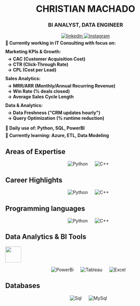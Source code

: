 

<div>
    <div align="center">
    <h1> CHRISTIAN MACHADO </h1>
    <h3> BI ANALYST, DATA ENGINEER </h3>
<a href="https://www.linkedin.com/in/christian-esteban-machado-palma-2b6b43206/" target="_blank">
<img src=https://img.shields.io/badge/linkedin-%2300acee.svg?color=405DE6&style=for-the-badge&logo=linkedin&logoColor=white alt=linkedin style="margin-bottom: 5px;" />
</a>
<a href="https://instagram.com/secpal_mp" target="_blank">
<img src=https://img.shields.io/badge/instagram-%ff5851db.svg?color=C13584&style=for-the-badge&logo=instagram&logoColor=white alt=instagram style="margin-bottom: 5px;" />
</div>
    <div>
</a>
    <div style="text-align: left;">
    <strong>
        <ul style="list-style-type: none; padding-left: 0; margin: 0;">
            <li>🏦 Currently working in IT Consulting with focus on:</li>       
            <li style="margin-top: 10px;">
                <strong>Marketing KPIs & Growth:</strong>
                <ul style="list-style-type: '→ '; padding-left: 24px; margin-top: 6px; margin-bottom: 8px;">
                    <li>CAC (Customer Acquisition Cost)</li>
                    <li>CTR (Click-Through Rate)</li>
                    <li>CPL (Cost per Lead)</li>
                </ul>
            </li>            
            <li style="margin-top: 10px;">
                <strong>Sales Analytics:</strong>
                <ul style="list-style-type: '→ '; padding-left: 24px; margin-top: 6px; margin-bottom: 8px;">
                    <li>MRR/ARR (Monthly/Annual Recurring Revenue)</li>
                    <li>Win Rate (% deals closed)</li>
                    <li>Average Sales Cycle Length</li>
                </ul>
            </li>            
            <li style="margin-top: 10px;">
                <strong>Data & Analytics:</strong>
                <ul style="list-style-type: '→ '; padding-left: 24px; margin-top: 6px; margin-bottom: 8px;">
                    <li>Data Freshness ("CRM updates hourly")</li>
                    <li>Query Optimization (% runtime reduction)</li>
                </ul>
            </li>            
            <li style="margin-top: 14px;">🤔 Daily use of: Python, SQL, PowerBI</li>
            <li style="margin-top: 6px;">🌱 Currently learning: Azure, ETL, Data Modeling</li>
        </ul>
    </strong>
</div>
     <h2>Areas of Expertise</h2>
<p align="center"> 
  &emsp;
    <img alt="Python" src="https://img.shields.io/badge/PYTHON-orange?logo=python&logoColor=white">

  </a>
  &emsp;
    <img alt="C++" src="https://img.shields.io/badge/C%2B%2B-blue?logo=c%2B%2B&logoColor=white">
  </a> 
</p>
<h2>Career Highlights</h2>

<p align="center"> 
  &emsp;
    <img alt="Python" src="https://img.shields.io/badge/PYTHON-orange?logo=python&logoColor=white">

  </a>
  &emsp;
    <img alt="C++" src="https://img.shields.io/badge/C%2B%2B-blue?logo=c%2B%2B&logoColor=white">
  </a> 
</p>
    <h2>Programming languages</h2>

<p align="center"> 
  &emsp;
    <img alt="Python" src="https://img.shields.io/badge/PYTHON-orange?logo=python&logoColor=white">

  </a>
  &emsp;
    <img alt="C++" src="https://img.shields.io/badge/C%2B%2B-blue?logo=c%2B%2B&logoColor=white">
  </a> 
</p>

<h2> Data Analytics & BI Tools</h2><picture> <img src = "https://github.com/7oSkaaa/7oSkaaa/blob/main/Images/Statistics.gif?raw=true" width = 50px>  </picture> 

<p align="center"> 
  &emsp;
    <img alt="PowerBi" src="https://img.shields.io/badge/PowerBI-yellow?logo=powerbi&logoColor=white">

  </a>
  &emsp;
    <img alt="Tableau" src="https://img.shields.io/badge/Tableau-blue?logo=Tableau&logoColor=white">
  </a> 
  &emsp;
    <img alt="Excel" src="https://img.shields.io/badge/Excel-green?logo=Excel&logoColor=white">
  </a>
</p>
    <h2>Databases</h2>

<p align="center"> 
  &emsp;
    <img alt="Sql" src="https://img.shields.io/badge/SQL-blue?logo=postgresql&logoColor=white">

  </a>
  &emsp;
    <img alt="MySql" src="https://img.shields.io/badge/MySQL-orange?logo=Mysql&logoColor=white&logoSize=auto">
  </a> 
</p>
</div>

